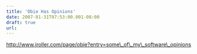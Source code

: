 ```yaml
---
title: 'Obie Has Opinions'
date: 2007-01-31T07:53:00.001-08:00
draft: true
url: 
---
```


http://www.jroller.com/page/obie?entry=some\_of\_my\_software\_opinions